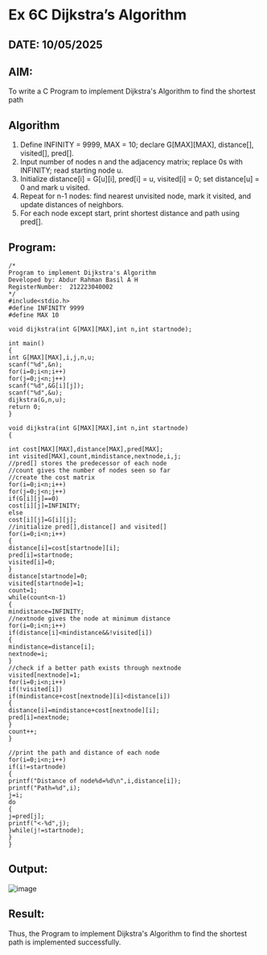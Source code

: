 # Ex 6C Dijkstra’s Algorithm
## DATE: 10/05/2025
## AIM:
To write a C Program to implement Dijkstra's Algorithm to find the shortest path

## Algorithm
1. Define INFINITY = 9999, MAX = 10; declare G[MAX][MAX], distance[], visited[], pred[].
2. Input number of nodes n and the adjacency matrix; replace 0s with INFINITY; read starting node u.
3. Initialize distance[i] = G[u][i], pred[i] = u, visited[i] = 0; set distance[u] = 0 and mark u visited. 
4. Repeat for n-1 nodes: find nearest unvisited node, mark it visited, and update distances of neighbors.
5. For each node except start, print shortest distance and path using pred[].  

## Program:
```
/*
Program to implement Dijkstra's Algorithm 
Developed by: Abdur Rahman Basil A H
RegisterNumber:  212223040002
*/
#include<stdio.h>
#define INFINITY 9999
#define MAX 10
 
void dijkstra(int G[MAX][MAX],int n,int startnode);
 
int main()
{
int G[MAX][MAX],i,j,n,u;
scanf("%d",&n);
for(i=0;i<n;i++)
for(j=0;j<n;j++)
scanf("%d",&G[i][j]);
scanf("%d",&u);
dijkstra(G,n,u);
return 0;
}
 
void dijkstra(int G[MAX][MAX],int n,int startnode)
{
 
int cost[MAX][MAX],distance[MAX],pred[MAX];
int visited[MAX],count,mindistance,nextnode,i,j;
//pred[] stores the predecessor of each node
//count gives the number of nodes seen so far
//create the cost matrix
for(i=0;i<n;i++)
for(j=0;j<n;j++)
if(G[i][j]==0)
cost[i][j]=INFINITY;
else
cost[i][j]=G[i][j];
//initialize pred[],distance[] and visited[]
for(i=0;i<n;i++)
{
distance[i]=cost[startnode][i];
pred[i]=startnode;
visited[i]=0;
}
distance[startnode]=0;
visited[startnode]=1;
count=1;
while(count<n-1)
{
mindistance=INFINITY;
//nextnode gives the node at minimum distance
for(i=0;i<n;i++)
if(distance[i]<mindistance&&!visited[i])
{
mindistance=distance[i];
nextnode=i;
}
//check if a better path exists through nextnode
visited[nextnode]=1;
for(i=0;i<n;i++)
if(!visited[i])
if(mindistance+cost[nextnode][i]<distance[i])
{
distance[i]=mindistance+cost[nextnode][i];
pred[i]=nextnode;
}
count++;
}
 
//print the path and distance of each node
for(i=0;i<n;i++)
if(i!=startnode)
{
printf("Distance of node%d=%d\n",i,distance[i]);
printf("Path=%d",i);
j=i;
do
{
j=pred[j];
printf("<-%d",j);
}while(j!=startnode);
}
}

```

## Output:

![image](https://github.com/user-attachments/assets/2e7e2afe-db80-42f0-97c7-b857b2b1b0f4)

## Result:
Thus, the Program to implement Dijkstra's Algorithm to find the shortest path is implemented successfully.
